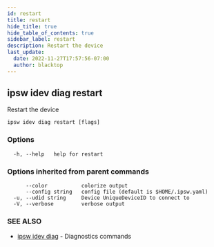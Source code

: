 ```yaml
---
id: restart
title: restart
hide_title: true
hide_table_of_contents: true
sidebar_label: restart
description: Restart the device
last_update:
  date: 2022-11-27T17:57:56-07:00
  author: blacktop
---
```

## ipsw idev diag restart

Restart the device

```
ipsw idev diag restart [flags]
```

### Options

```
  -h, --help   help for restart
```

### Options inherited from parent commands

```
      --color           colorize output
      --config string   config file (default is $HOME/.ipsw.yaml)
  -u, --udid string     Device UniqueDeviceID to connect to
  -V, --verbose         verbose output
```

### SEE ALSO

* [ipsw idev diag](/docs/cli/ipsw/idev/diag)	 - Diagnostics commands

